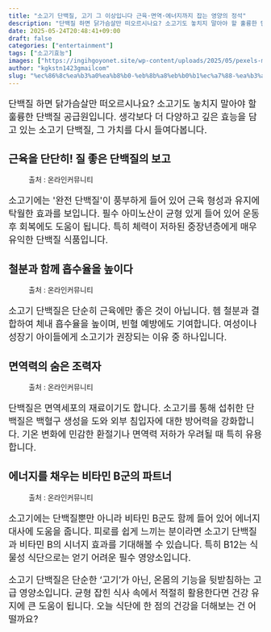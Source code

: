 ```yaml
---
title: "소고기 단백질, 고기 그 이상입니다 근육·면역·에너지까지 잡는 영양의 정석"
description: "단백질 하면 닭가슴살만 떠오르시나요? 소고기도 놓치지 말아야 할 훌륭한 단백질 공급원입니다. 생각보다 더 다양하고 깊은 효능을 담고 있는 소고기 단백질, 그 가치를 다시 들여다봅니다."
date: 2025-05-24T20:48:41+09:00
draft: false
categories: ["entertainment"]
tags: ["소고기효능"]
images: ["https://ingihgoyonet.site/wp-content/uploads/2025/05/pexels-mali-65175-1024x682.jpg", "https://ingihgoyonet.site/wp-content/uploads/2025/05/pexels-angele-j-35172-128401-1024x683.jpg", "https://ingihgoyonet.site/wp-content/uploads/2025/05/pexels-samerdaboul-2233729-1024x604.jpg", "https://ingihgoyonet.site/wp-content/uploads/2025/05/pexels-gonzalo-guzman-391363-3997609-1024x819.jpg"]
author: "kgkstn1423gmailcom"
slug: "%ec%86%8c%ea%b3%a0%ea%b8%b0-%eb%8b%a8%eb%b0%b1%ec%a7%88-%ea%b3%a0%ea%b8%b0-%ea%b7%b8-%ec%9d%b4%ec%83%81%ec%9e%85%eb%8b%88%eb%8b%a4-%ea%b7%bc%ec%9c%a1%c2%b7%eb%a9%b4%ec%97%ad%c2%b7%ec%97%90%eb%84%88"
---
```


<p style="font-size:18px">단백질 하면 닭가슴살만 떠오르시나요? 소고기도 놓치지 말아야 할 훌륭한 단백질 공급원입니다. 생각보다 더 다양하고 깊은 효능을 담고 있는 소고기 단백질, 그 가치를 다시 들여다봅니다.</p> <h2 >근육을 단단히! 질 좋은 단백질의 보고</h2> <figure ><img src="https://ingihgoyonet.site/wp-content/uploads/2025/05/pexels-mali-65175-1024x682.jpg" alt="" style="aspect-ratio:16/9;object-fit:cover"/><figcaption >출처 : 온라인커뮤니티</figcaption></figure> <p style="font-size:18px">소고기에는 '완전 단백질'이 풍부하게 들어 있어 근육 형성과 유지에 탁월한 효과를 보입니다. 필수 아미노산이 균형 있게 들어 있어 운동 후 회복에도 도움이 됩니다. 특히 체력이 저하된 중장년층에게 매우 유익한 단백질 식품입니다.</p> <h2 >철분과 함께 흡수율을 높이다</h2> <figure ><img src="https://ingihgoyonet.site/wp-content/uploads/2025/05/pexels-angele-j-35172-128401-1024x683.jpg" alt="" style="aspect-ratio:16/9;object-fit:cover"/><figcaption >출처 : 온라인커뮤니티</figcaption></figure> <p style="font-size:18px">소고기 단백질은 단순히 근육에만 좋은 것이 아닙니다. 헴 철분과 결합하여 체내 흡수율을 높이며, 빈혈 예방에도 기여합니다. 여성이나 성장기 아이들에게 소고기가 권장되는 이유 중 하나입니다.</p> <h2 >면역력의 숨은 조력자</h2> <figure ><img src="https://ingihgoyonet.site/wp-content/uploads/2025/05/pexels-samerdaboul-2233729-1024x604.jpg" alt="" style="aspect-ratio:16/9;object-fit:cover"/><figcaption >출처 : 온라인커뮤니티</figcaption></figure> <p style="font-size:18px">단백질은 면역세포의 재료이기도 합니다. 소고기를 통해 섭취한 단백질은 백혈구 생성을 도와 외부 침입자에 대한 방어력을 강화합니다. 기온 변화에 민감한 환절기나 면역력 저하가 우려될 때 특히 유용합니다.</p> <h2 >에너지를 채우는 비타민 B군의 파트너</h2> <figure ><img src="https://ingihgoyonet.site/wp-content/uploads/2025/05/pexels-gonzalo-guzman-391363-3997609-1024x819.jpg" alt="" style="aspect-ratio:16/9;object-fit:cover"/><figcaption >출처 : 온라인커뮤니티</figcaption></figure> <p style="font-size:18px">소고기에는 단백질뿐만 아니라 비타민 B군도 함께 들어 있어 에너지 대사에 도움을 줍니다. 피로를 쉽게 느끼는 분이라면 소고기 단백질과 비타민 B의 시너지 효과를 기대해볼 수 있습니다. 특히 B12는 식물성 식단으로는 얻기 어려운 필수 영양소입니다.</p> <p style="font-size:18px">소고기 단백질은 단순한 ‘고기’가 아닌, 온몸의 기능을 뒷받침하는 고급 영양소입니다. 균형 잡힌 식사 속에서 적절히 활용한다면 건강 유지에 큰 도움이 됩니다. 오늘 식단에 한 점의 건강을 더해보는 건 어떨까요?</p>